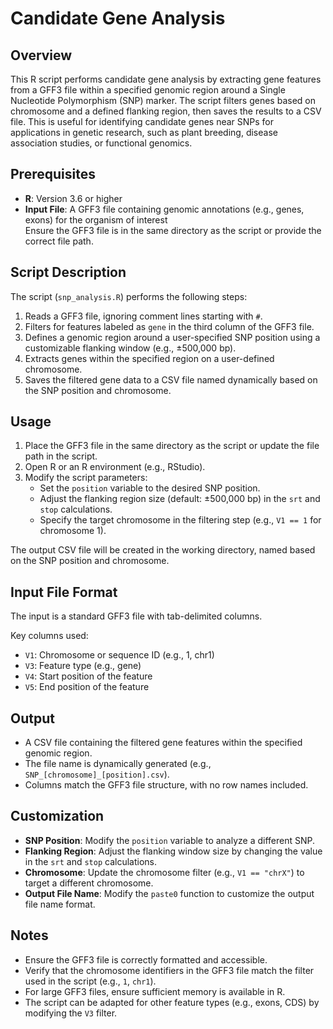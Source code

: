 # Candidate Gene Analysis

## Overview
This R script performs candidate gene analysis by extracting gene features from a GFF3 file within a specified genomic region around a Single Nucleotide Polymorphism (SNP) marker. The script filters genes based on chromosome and a defined flanking region, then saves the results to a CSV file. This is useful for identifying candidate genes near SNPs for applications in genetic research, such as plant breeding, disease association studies, or functional genomics.

## Prerequisites
- **R**: Version 3.6 or higher
- **Input File**: A GFF3 file containing genomic annotations (e.g., genes, exons) for the organism of interest  
  Ensure the GFF3 file is in the same directory as the script or provide the correct file path.

## Script Description
The script (`snp_analysis.R`) performs the following steps:
1. Reads a GFF3 file, ignoring comment lines starting with `#`.
2. Filters for features labeled as `gene` in the third column of the GFF3 file.
3. Defines a genomic region around a user-specified SNP position using a customizable flanking window (e.g., ±500,000 bp).
4. Extracts genes within the specified region on a user-defined chromosome.
5. Saves the filtered gene data to a CSV file named dynamically based on the SNP position and chromosome.

## Usage
1. Place the GFF3 file in the same directory as the script or update the file path in the script.
2. Open R or an R environment (e.g., RStudio).
3. Modify the script parameters:
   - Set the `position` variable to the desired SNP position.
   - Adjust the flanking region size (default: ±500,000 bp) in the `srt` and `stop` calculations.
   - Specify the target chromosome in the filtering step (e.g., `V1 == 1` for chromosome 1).

The output CSV file will be created in the working directory, named based on the SNP position and chromosome.

## Input File Format
The input is a standard GFF3 file with tab-delimited columns.

Key columns used:
- `V1`: Chromosome or sequence ID (e.g., 1, chr1)
- `V3`: Feature type (e.g., gene)
- `V4`: Start position of the feature
- `V5`: End position of the feature

## Output
- A CSV file containing the filtered gene features within the specified genomic region.
- The file name is dynamically generated (e.g., `SNP_[chromosome]_[position].csv`).
- Columns match the GFF3 file structure, with no row names included.

## Customization
- **SNP Position**: Modify the `position` variable to analyze a different SNP.
- **Flanking Region**: Adjust the flanking window size by changing the value in the `srt` and `stop` calculations.
- **Chromosome**: Update the chromosome filter (e.g., `V1 == "chrX"`) to target a different chromosome.
- **Output File Name**: Modify the `paste0` function to customize the output file name format.

## Notes
- Ensure the GFF3 file is correctly formatted and accessible.
- Verify that the chromosome identifiers in the GFF3 file match the filter used in the script (e.g., `1`, `chr1`).
- For large GFF3 files, ensure sufficient memory is available in R.
- The script can be adapted for other feature types (e.g., exons, CDS) by modifying the `V3` filter.
